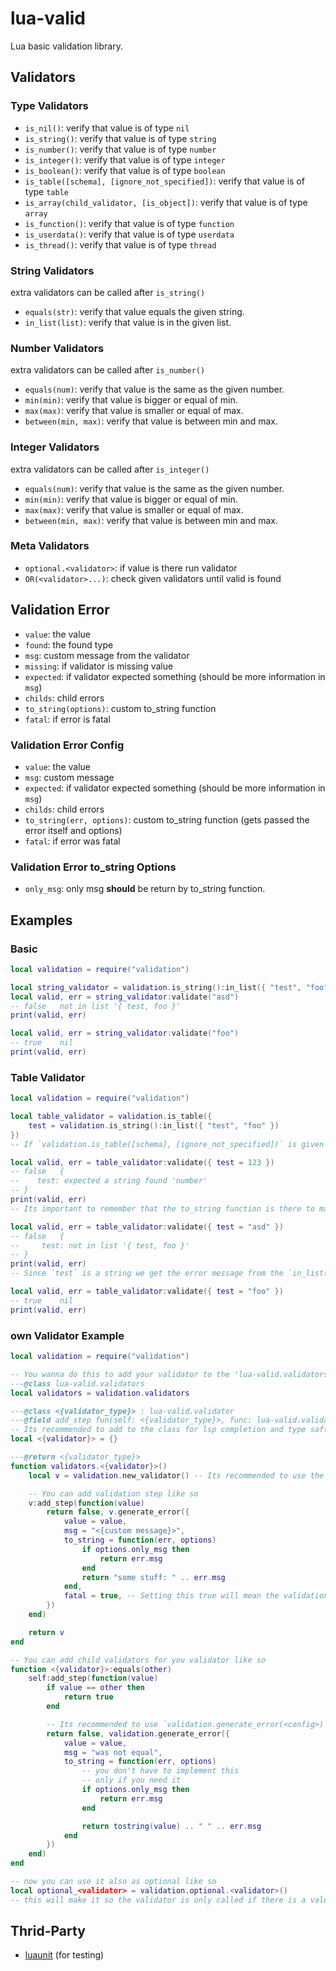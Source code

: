 # lua-valid
Lua basic validation library.

## Validators

### Type Validators
- `is_nil()`: verify that value is of type `nil`
- `is_string()`: verify that value is of type `string`
- `is_number()`: verify that value is of type `number`
- `is_integer()`: verify that value is of type `integer`
- `is_boolean()`: verify that value is of type `boolean`
- `is_table([schema], [ignore_not_specified])`: verify that value is of type `table`
- `is_array(child_validator, [is_object])`: verify that value is of type `array`
- `is_function()`: verify that value is of type `function`
- `is_userdata()`: verify that value is of type `userdata`
- `is_thread()`: verify that value is of type `thread`

### String Validators
extra validators can be called after `is_string()`
- `equals(str)`: verify that value equals the given string.
- `in_list(list)`: verify that value is in the given list.

### Number Validators
extra validators can be called after `is_number()`
- `equals(num)`: verify that value is the same as the given number.
- `min(min)`: verify that value is bigger or equal of min.
- `max(max)`: verify that value is smaller or equal of max.
- `between(min, max)`: verify that value is between min and max.

### Integer Validators
extra validators can be called after `is_integer()`
- `equals(num)`: verify that value is the same as the given number.
- `min(min)`: verify that value is bigger or equal of min.
- `max(max)`: verify that value is smaller or equal of max.
- `between(min, max)`: verify that value is between min and max.

### Meta Validators
- `optional.<validator>`: if value is there run validator
- `OR(<validator>...)`: check given validators until valid is found

## Validation Error
- `value`: the value
- `found`: the found type
- `msg`: custom message from the validator
- `missing`: if validator is missing value
- `expected`: if validator expected something (should be more information in `msg`)
- `childs`: child errors
- `to_string(options)`: custom to_string function
- `fatal`: if error is fatal  

### Validation Error Config
- `value`: the value
- `msg`: custom message
- `expected`: if validator expected something (should be more information in `msg`)
- `childs`: child errors
- `to_string(err, options)`: custom to_string function (gets passed the error itself and options)
- `fatal`: if error was fatal

### Validation Error to_string Options
- `only_msg`: only msg **should** be return by to_string function.

## Examples

### Basic
```lua
local validation = require("validation")

local string_validator = validation.is_string():in_list({ "test", "foo" })
local valid, err = string_validator:validate("asd")
-- false   not in list '{ test, foo }'
print(valid, err)

local valid, err = string_validator:validate("foo")
-- true    nil
print(valid, err)
```

### Table Validator
```lua
local validation = require("validation")

local table_validator = validation.is_table({
    test = validation.is_string():in_list({ "test", "foo" })
})
-- If `validation.is_table([schema], [ignore_not_specified])` is given a schema it will also check if the table follows the schema.

local valid, err = table_validator:validate({ test = 123 })
-- false   {
--    test: expected a string found 'number'
-- }
print(valid, err)
-- Its important to remember that the to_string function is there to make the error state readable for a human not for value extraction

local valid, err = table_validator:validate({ test = "asd" })
-- false   {
--     test: not in list '{ test, foo }'
-- }
print(valid, err)
-- Since `test` is a string we get the error message from the `in_list()` step since `is_string()` returns a fatal error if the given value is not a string.

local valid, err = table_validator:validate({ test = "foo" })
-- true    nil
print(valid, err)
```

### own Validator Example
```lua
local validation = require("validation")

-- You wanna do this to add your validator to the 'lua-valid.validators' type
---@class lua-valid.validators
local validators = validation.validators

---@class <{validator_type}> : lua-valid.validator
---@field add_step fun(self: <{validator_type}>, func: lua-valid.validate_func<{your_validation_type}>) : <{validator_type}>
-- Its recommended to add to the class for lsp completion and type saftey.
local <{validator}> = {}

---@return <{validator_type}>
function validators.<{validator}>()
    local v = validation.new_validator() -- Its recommended to use the `validation.new_validator()` function for basic initialization.

    -- You can add validation step like so
    v:add_step(function(value)
        return false, v.generate_error({
            value = value,
            msg = "<{custom message}>",
            to_string = function(err, options)
                if options.only_msg then
                    return err.msg
                end
                return "some stuff: " .. err.msg
            end,
            fatal = true, -- Setting this true will mean the validation process will stop at this error and return since its not error safe to proceed when you make type assumptions and don't validate the value type in every step.
        })
    end)

    return v
end

-- You can add child validators for you validator like so
function <{validator}>:equals(other)
    self:add_step(function(value)
        if value == other then
            return true
        end

        -- Its recommended to use `validation.generate_error(<config>)`
        return false, validation.generate_error({
            value = value,
            msg = "was not equal",
            to_string = function(err, options)
                -- you don't have to implement this
                -- only if you need it
                if options.only_msg then
                    return err.msg
                end

                return tostring(value) .. " " .. err.msg
            end
        })
    end)
end

-- now you can use it also as optional like so
local optional_<validator> = validation.optional.<validator>()
-- this will make it so the validator is only called if there is a value and return true if there is no value 
```

## Thrid-Party
- [luaunit](https://github.com/bluebird75/luaunit) (for testing)
